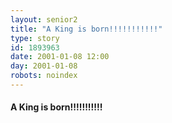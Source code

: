 ```yaml
---
layout: senior2
title: "A King is born!!!!!!!!!!!"
type: story
id: 1893963
date: 2001-01-08 12:00
day: 2001-01-08
robots: noindex
---
```


<h4>A King is born!!!!!!!!!!!</h4>

